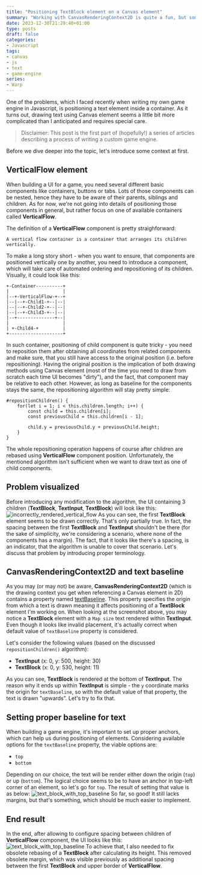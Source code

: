 ```yaml
---
title: "Positioning TextBlock element on a Canvas element"
summary: "Working with CanvasRenderingContext2D is quite a fun, but sometimes requires diving deeper into specification to understand more advanced concepts. In this blog post (being the very first article of a series), I'm trying to present how setting a proper value for text baseline affects positioning of drawn UI components."
date: 2023-12-30T21:29:40+01:00
type: posts
draft: false
categories:
- Javascript
tags:
- canvas
- js
- text
- game-engine
series:
- Warp
---
```

One of the problems, which I faced recently when writing my own game engine in Javascript, is positioning a text element inside a container. As it turns out, drawing text using Canvas element seems a little bit more complicated than I anticipated and requires special care.
> Disclaimer: This post is the first part of (hopefully!) a series of articles describing a process of writing a custom game engine.

Before we dive deeper into the topic, let's introduce some context at first.

## VerticalFlow element
When building a UI for a game, you need several different basic components like containers, buttons or tabs. Lots of those components can be nested, hence they have to be aware of their parents, siblings and children. As for now, we're not going into details of positioning those components in general, but rather focus on one of available containers called **VerticalFlow**. 

The definition of a **VerticalFlow** component is pretty straighforward:
```
A vertical flow container is a container that arranges its children vertically.
```
To make a long story short - when you want to ensure, that components are positioned vertically one by another, you need to introduce a component, which will take care of automated ordering and repositioning of its children. Visually, it could look like this:
```
+-Container----------+
|                    |
|--+-VerticalFlow-+--+
|--|--+-Child1-+--|--|
|--|--+-Child2-+--|--|
|--|--+-Child3-+--|--|
|--+--------------+--|
|                    |
| +-Child4-+         |
+--------------------+
```
In such container, positioning of child component is quite tricky - you need to reposition them after obtaining all coordinates from related components and make sure, that you still have access to the original position (i.e. before repositioning). Having the original position is the implication of both drawing methods using Canvas element (most of the time you need to draw from scratch each time UI becomes "dirty"), and the fact, that component may be relative to each other. However, as long as baseline for the components stays the same, the repositioning algorithm will stay pretty simple:
```
#repositionChildren() {
    for(let i = 1; i < this.children.length; i++) {
        const child = this.children[i];
        const previousChild = this.children[i - 1];

        child.y = previousChild.y + previousChild.height;
    }
}
```
The whole repositioning operation happens of course after children are rebased using **VerticalFlow** component position. Unfortunately, the mentioned algorithm isn't sufficient when we want to draw text as one of child components.

## Problem visualized
Before introducing any modification to the algorithm, the UI containing 3 children (**TextBlock**, **TextInput**, **TextBlock**) will look like this:
![incorrectly_rendered_vertical_flow](/images/2_1.PNG)
As you can see, the first **TextBlock** element seems to be drawn correctly. That's only partially true. In fact, the spacing between the first **TextBlock** and **TextInput** shouldn't be there (for the sake of simplicity, we're considering a scenario, where none of the components has a margin). The fact, that it looks like there's a spacing, is an indicator, that the algorithm is unable to cover that scenario. Let's discuss that problem by introducing proper terminology.

## CanvasRenderingContext2D and text baseline
As you may (or may not) be aware, **CanvasRenderingContext2D** (which is the drawing context you get when referencing a Canvas element in 2D) contains a property named [textBaseline](https://developer.mozilla.org/en-US/docs/Web/API/CanvasRenderingContext2D/textBaseline). This property specifies the origin from which a text is drawn meaning it affects positioning of a **TextBlock** element I'm working on. When looking at the screenshot above, you may notice a **TextBlock** element with a `Map size` text rendered within **TextInput**. Even though it looks like invalid placement, it's actually correct when default value of `textBaseline` property is considered.

Let's consider the following values (based on the discussed `repositionChildren()` algorithm):
* **TextInput** (x: 0, y: 500, height: 30)
* **TextBlock** (x: 0, y: 530, height: 11)

As you can see, **TextBlock** is rendered at the bottom of **TextInput**. The reason why it ends up within **TextInput** is simple - the `y` coordinate marks the origin for `textBaseline`, so with the default value of that property, the text is drawn "upwards". Let's try to fix that.

## Setting proper baseline for text
When building a game engine, it's important to set up proper anchors, which can help us during positioning of elements. Considering available options for the `textBaseline` property, the viable options are:
* `top`
* `bottom`

Depending on our choice, the text will be render either down the origin (`top`) or up (`bottom`). The logical choice seems to be to have an anchor in top-left corner of an element, so let's go for `top`. The result of setting that value is as below:
![text_block_with_top_baseline](/images/2_2.PNG)
So far, so good! It still lacks margins, but that's something, which should be much easier to implement.

## End result
In the end, after allowing to configure spacing between children of **VerticalFlow** component, the UI looks like this:
![text_block_with_top_baseline](/images/2_3.PNG)
To achieve that, I also needed to fix obsolete rebasing of a **TextBlock** after calculating its height. This removed obsolete margin, which was visible previously as additional spacing between the first **TextBlock** and upper border of **VerticalFlow**.